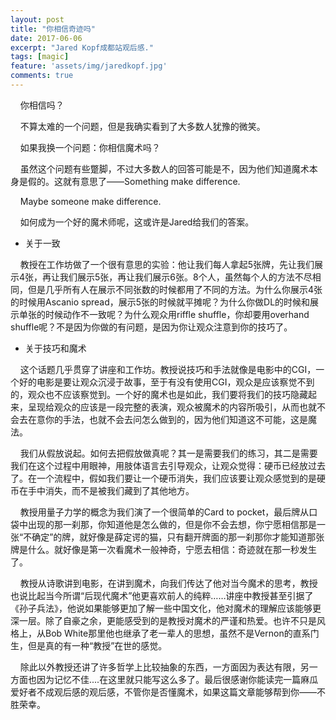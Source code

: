 ```yaml
---
layout: post
title: "你相信奇迹吗"
date: 2017-06-06
excerpt: "Jared Kopf成都站观后感."
tags: [magic]
feature: 'assets/img/jaredkopf.jpg'
comments: true
---
```



&#160;&#160;&#160;&#160;你相信吗？

&#160;&#160;&#160;&#160;不算太难的一个问题，但是我确实看到了大多数人犹豫的微笑。

&#160;&#160;&#160;&#160;如果我换一个问题：你相信魔术吗？

&#160;&#160;&#160;&#160;虽然这个问题有些蹩脚，不过大多数人的回答可能是不，因为他们知道魔术本身是假的。这就有意思了——Something make difference.

&#160;&#160;&#160;&#160;Maybe someone make difference.

&#160;&#160;&#160;&#160;如何成为一个好的魔术师呢，这或许是Jared给我们的答案。

- 关于一致

&#160;&#160;&#160;&#160;教授在工作坊做了一个很有意思的实验：他让我们每人拿起5张牌，先让我们展示4张，再让我们展示5张，再让我们展示6张。8个人，虽然每个人的方法不尽相同，但是几乎所有人在展示不同张数的时候都用了不同的方法。为什么你展示4张的时候用Ascanio spread，展示5张的时候就平摊呢？为什么你做DL的时候和展示单张的时候动作不一致呢？为什么观众用riffle shuffle，你却要用overhand shuffle呢？不是因为你做的有问题，是因为你让观众注意到你的技巧了。

- 关于技巧和魔术

&#160;&#160;&#160;&#160;这个话题几乎贯穿了讲座和工作坊。教授说技巧和手法就像是电影中的CGI，一个好的电影是要让观众沉浸于故事，至于有没有使用CGI，观众是应该察觉不到的，观众也不应该察觉到。一个好的魔术也是如此，我们要将我们的技巧隐藏起来，呈现给观众的应该是一段完整的表演，观众被魔术的内容所吸引，从而也就不会去在意你的手法，也就不会去问怎么做到的，因为他们知道这不可能，这是魔法。

&#160;&#160;&#160;&#160;我们从假放说起。如何去把假放做真呢？其一是需要我们的练习，其二是需要我们在这个过程中用眼神，用肢体语言去引导观众，让观众觉得：硬币已经放过去了。在一个流程中，假如我们要让一个硬币消失，我们应该要让观众感觉到的是硬币在手中消失，而不是被我们藏到了其他地方。

&#160;&#160;&#160;&#160;教授用量子力学的概念为我们演了一个很简单的Card to pocket，最后牌从口袋中出现的那一刹那，你知道他是怎么做的，但是你不会去想，你宁愿相信那是一张“不确定”的牌，就好像是薛定谔的猫，只有翻开牌面的那一刹那你才能知道那张牌是什么。就好像是第一次看魔术一般神奇，宁愿去相信：奇迹就在那一秒发生了。 

&#160;&#160;&#160;&#160;教授从诗歌讲到电影，在讲到魔术，向我们传达了他对当今魔术的思考，教授也说比起当今所谓“后现代魔术”他更喜欢前人的纯粹……讲座中教授甚至引据了《孙子兵法》，他说如果能够更加了解一些中国文化，他对魔术的理解应该能够更深一层。除了自豪之余，更能感受到的是教授对魔术的严谨和热爱。也许不只是风格上，从Bob White那里他也继承了老一辈人的思想，虽然不是Vernon的直系门生，但是真的有一种“教授”在世的感觉。

&#160;&#160;&#160;&#160;除此以外教授还讲了许多哲学上比较抽象的东西，一方面因为表达有限，另一方面也因为记忆不佳....在这里就只能写这么多了。最后很感谢你能读完一篇麻瓜爱好者不成观后感的观后感，不管你是否懂魔术，如果这篇文章能够帮到你——不胜荣幸。